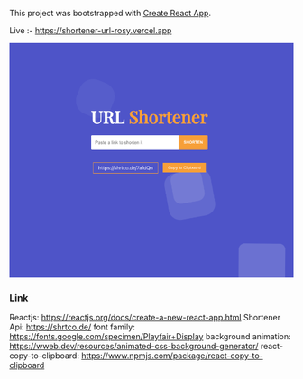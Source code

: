 This project was bootstrapped with [Create React App](https://github.com/facebook/create-react-app).

Live :- https://shortener-url-rosy.vercel.app

![Project Preview](./src/shortener_url.png)


### Link

Reactjs: https://reactjs.org/docs/create-a-new-react-app.html
Shortener Api: https://shrtco.de/
font family: https://fonts.google.com/specimen/Playfair+Display
background animation: https://wweb.dev/resources/animated-css-background-generator/
react-copy-to-clipboard: https://www.npmjs.com/package/react-copy-to-clipboard
